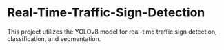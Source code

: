 # Real-Time-Traffic-Sign-Detection
This project utilizes the YOLOv8 model for real-time traffic sign detection, classification, and segmentation.
